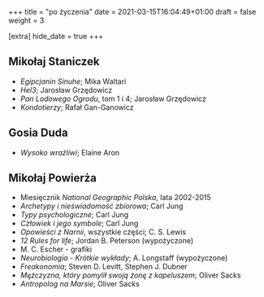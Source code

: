 +++
title = "po życzenia"
date = 2021-03-15T16:04:49+01:00
draft = false
weight = 3

[extra]
hide_date = true
+++

## Mikołaj Staniczek

- *Egipcjanin Sinuhe*; Mika Waltari
- *Hel3*; Jarosław Grzędowicz
- *Pan Lodowego Ogrodu*, tom 1 i 4; Jarosław Grzędowicz
- *Kondotierzy*; Rafał Gan-Ganowicz

## Gosia Duda
- *Wysoko wrażliwi*; Elaine Aron

## Mikołaj Powierża
- Miesięcznik *National Geographic Polska*, lata 2002-2015
- *Archetypy i nieświadomość zbiorowa*; Carl Jung
- *Typy psychologiczne*; Carl Jung
- *Człowiek i jego symbole*; Carl Jung
- *Opowieści z Narnii*, wszystkie części; C. S. Lewis
- *12 Rules for life*; Jordan B. Peterson (wypożyczone)
- M. C. Escher - grafiki
- *Neurobiologia - Krótkie wykłady*; A. Longstaff (wypożyczone)
- *Freakonomia*; Steven D. Levitt, Stephen J. Dubner
- *Mężczyzna, który pomylił swoją żonę z kapeluszem*; Oliver Sacks
- *Antropolog na Marsie*; Oliver Sacks

